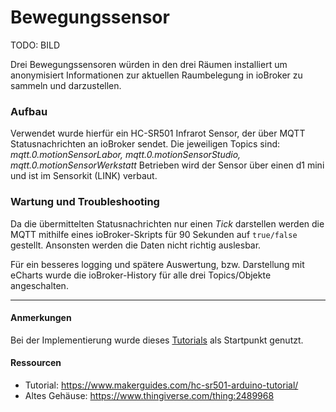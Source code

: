 # Bewegungssensor

<!-- *Bilder/Diagramme, Schaltpläne, etc. (wo sinnvoll) einfügen* -->
TODO: BILD

<!-- → Verwendung: Was macht das? Wie kann man das benutzen?, … -->
Drei Bewegungssensoren würden in den drei Räumen installiert um anonymisiert Informationen zur aktuellen Raumbelegung in ioBroker zu sammeln und darzustellen.
<!-- 
- Sensor um Bewegungen im Labor in ioBroker widerzuspiegeln
- Keine Aufnahme personenbezogener Daten
- Status wird über MQTT an ioBroker weitergeleitet -->

### Aufbau
<!-- → z.B.: Verkabelung, Infrastruktur, Ort,  -->
Verwendet wurde hierfür ein HC-SR501 Infrarot Sensor, der über MQTT Statusnachrichten an ioBroker sendet.
Die jeweiligen Topics sind: *mqtt.0.motionSensorLabor, mqtt.0.motionSensorStudio, mqtt.0.motionSensorWerkstatt*
Betrieben wird der Sensor über einen d1 mini und ist im Sensorkit (LINK) verbaut. 


### Wartung und Troubleshooting
<!-- → Wie kommt man ran?, Was kann man einfach ändern?, Bugs, die uns begegnet sind und wie sie gelöst wurden, … -->
Da die übermittelten Statusnachrichten nur einen *Tick* darstellen werden die MQTT mithilfe eines ioBroker-Skripts für 90 Sekunden auf `true/false` gestellt. Ansonsten werden die Daten nicht richtig auslesbar.

Für ein besseres logging und spätere Auswertung, bzw. Darstellung mit eCharts wurde die ioBroker-History für alle drei Topics/Objekte angeschalten.
<!-- - Skript in ioBroker lässt die übermittelten MQTTs für 90 Sekunden gelten -->
<!-- - History wurde in ioBroker für die drei Topics angeschaltet, um später eCharts damit erstellen zu können -->

---

#### Anmerkungen
<!-- → Zusätzlicher Punkt für Notizen/Anmerkungen, etc. (wenn nichts wichtiges, dann weglassen) -->
Bei der Implementierung wurde dieses [Tutorials](https://www.makerguides.com/hc-sr501-arduino-tutorial/) als Startpunkt genutzt.

#### Ressourcen 
<!-- → Verwendete Tutorials, Materialien, Quellenangaben, etc. (wenn nichts wichtiges, dann weglassen) -->
- Tutorial: https://www.makerguides.com/hc-sr501-arduino-tutorial/
- Altes Gehäuse: https://www.thingiverse.com/thing:2489968
